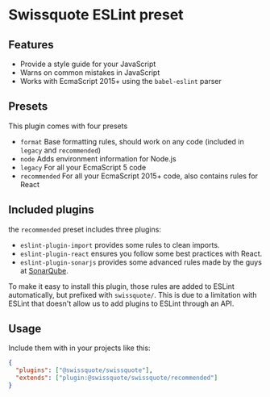 # Swissquote ESLint preset

## Features

- Provide a style guide for your JavaScript
- Warns on common mistakes in JavaScript
- Works with EcmaScript 2015+ using the `babel-eslint` parser

## Presets

This plugin comes with four presets

- `format` Base formatting rules, should work on any code (included in `legacy`
  and `recommended`)
- `node` Adds environment information for Node.js
- `legacy` For all your EcmaScript 5 code
- `recommended` For all your EcmaScript 2015+ code, also contains rules for React

## Included plugins

the `recommended` preset includes three plugins:

- `eslint-plugin-import` provides some rules to clean imports.
- `eslint-plugin-react` ensures you follow some best practices with React.
- `eslint-plugin-sonarjs` provides some advanced rules made by the guys at [SonarQube](https://www.sonarqube.org/).

To make it easy to install this plugin, those rules are added to ESLint automatically, but prefixed with `swissquote/`.
This is due to a limitation with ESLint that doesn't allow us to add plugins to ESLint through an API.

## Usage

Include them with in your projects like this:

```json
{
  "plugins": ["@swissquote/swissquote"],
  "extends": ["plugin:@swissquote/swissquote/recommended"]
}
```
